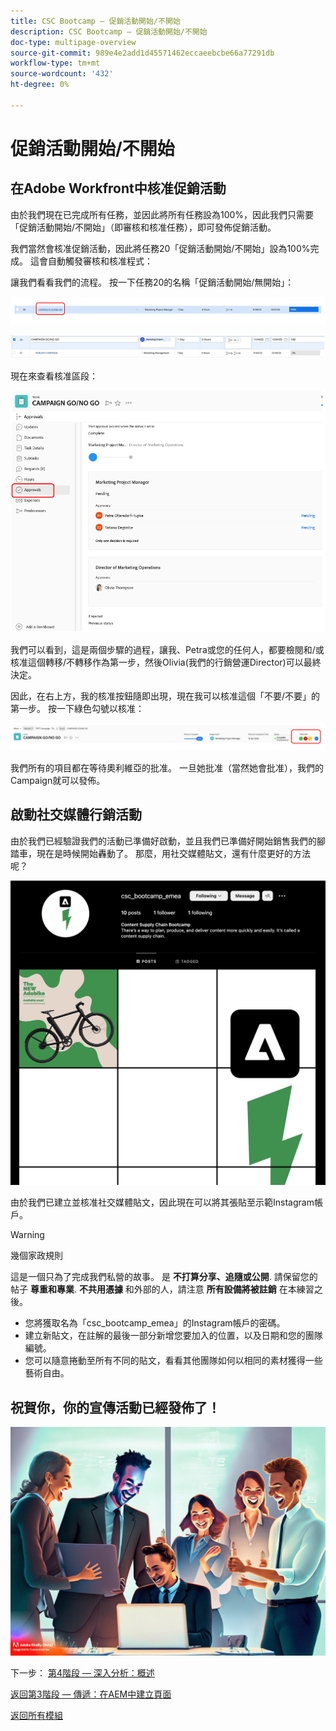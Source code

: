 ```yaml
---
title: CSC Bootcamp — 促銷活動開始/不開始
description: CSC Bootcamp — 促銷活動開始/不開始
doc-type: multipage-overview
source-git-commit: 989e4e2add1d45571462eccaeebcbe66a77291db
workflow-type: tm+mt
source-wordcount: '432'
ht-degree: 0%

---
```


# 促銷活動開始/不開始

## 在Adobe Workfront中核准促銷活動

由於我們現在已完成所有任務，並因此將所有任務設為100%，因此我們只需要「促銷活動開始/不開始」（即審核和核准任務），即可發佈促銷活動。

我們當然會核准促銷活動，因此將任務20「促銷活動開始/不開始」設為100%完成。 這會自動觸發審核和核准程式：

讓我們看看我們的流程。 按一下任務20的名稱「促銷活動開始/無開始」：

![按一下任務](./images/gonogo-button.png)

![更新詳細資訊](./images/gonogo-details.png)

現在來查看核准區段：

![按一下核准](./images/gonogo-approvals.png)

我們可以看到，這是兩個步驟的過程，讓我、Petra或您的任何人，都要檢閱和/或核准這個轉移/不轉移作為第一步，然後Olivia(我們的行銷營運Director)可以最終決定。

因此，在右上方，我的核准按鈕隨即出現，現在我可以核准這個「不要/不要」的第一步。 按一下綠色勾號以核准：

![核准促銷活動](./images/gongo-given-approvals.png)

我們所有的項目都在等待奧利維亞的批准。 一旦她批准（當然她會批准），我們的Campaign就可以發佈。

## 啟動社交媒體行銷活動

由於我們已經驗證我們的活動已準備好啟動，並且我們已準備好開始銷售我們的腳踏車，現在是時候開始轟動了。 那麼，用社交媒體貼文，還有什麼更好的方法呢？

![示範Instagram頁面](./images/instagram-overview.png)

由於我們已建立並核准社交媒體貼文，因此現在可以將其張貼至示範Instagram帳戶。

>[!WARNING]
> 幾個家政規則
> 
> 這是一個只為了完成我們私營的故事。 是 **不打算分享、追隨或公開**. 請保留您的帖子 **尊重和專業**. **不共用憑據** 和外部的人，請注意 **所有設備將被註銷** 在本練習之後。

- 您將獲取名為「csc_bootcamp_emea」的Instagram帳戶的密碼。
- 建立新貼文，在註解的最後一部分新增您要加入的位置，以及日期和您的團隊編號。
- 您可以隨意捲動至所有不同的貼文，看看其他團隊如何以相同的素材獲得一些藝術自由。

## 祝賀你，你的宣傳活動已經發佈了！

![行銷活動啟動](./images/launch.jpg)

下一步： [第4階段 — 深入分析：概述](../insights/overview.md)

[返回第3階段 — 傳遞：在AEM中建立頁面](./app.md)

[返回所有模組](../../overview.md)
